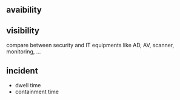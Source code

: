 
## avaibility

## visibility
compare between security and IT equipments like AD, AV, scanner, monitoring, ...

## incident

* dwell time
* containment time

